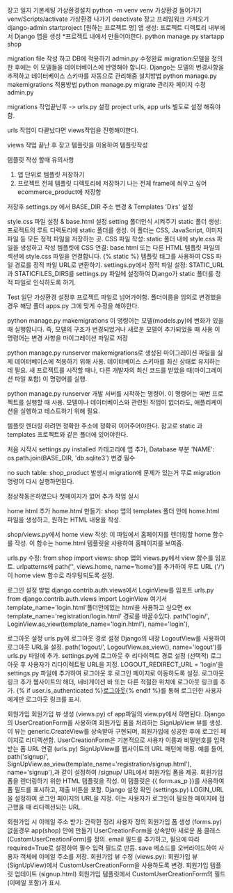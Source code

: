 장고 일지 
기본세팅
가상환경설치
python -m venv venv
가상환경 들어가기
venv/Scripts/activate
가상환경 나가기
deactivate
장고 프레임워크 가져오기
django-admin startproject [원하는 프로젝트 명]
앱 생성: 프로젝트 디렉토리 내부에서 Django 앱을 생성 *프로젝트 내에서 만들어야한다.
python manage.py startapp shop

migration file 작성 하고 DB에 적용하기 admin.py 수정완료
migration:모델을 정의한 후에는 이 모델들을 데이터베이스에 반영해야 합니다. Django는 모델의 변경사항을 추적하고 데이터베이스 스키마를 자동으로 관리해줌
설치방법
python manage.py makemigrations
적용방법
python manage.py migrate
관리자 페이지 수정 admin.py

migrations 작업끝난후 -> urls.py 설정
project urls, app urls 별도로 설정 해줘야함.

urls 작업이 다끝났다면 views작업을 진행해야한다.

views 작업 끝난 후 장고 템플릿을 이용하여 템플릿작성 

템플릿 작성 할때 유의사항
1. 앱 단위로 템플릿 저장하기 
2. 프로젝트 전체 템플릿 디렉토리에 저장하기
나는 전체 frame에 씌우고 싶어 ecommerce_product에 저장함

저장후 settings.py 에서 BASE_DIR 주소 변경 & Templates 'Dirs' 설정

style.css 파일 설정 & base.html 설정 setting 폴더인식 시켜주기
static 폴더 생성: 프로젝트의 루트 디렉토리에 static 폴더를 생성. 이 폴더는 CSS, JavaScript, 이미지 파일 등 모든 정적 파일을 저장하는 곳.
CSS 파일 작성: static 폴더 내에 style.css 파일을 생성하고 작성
템플릿에 CSS 연결: base.html 또는 다른 HTML 템플릿 파일의 <head> 섹션에 style.css 파일을 연결합니다. {% static %} 템플릿 태그를 사용하여 CSS 파일 경로를 정적 파일 URL로 변환하기.
settings.py에서 정적 파일 설정: STATIC_URL과 STATICFILES_DIRS를 settings.py 파일에 설정하여 Django가 static 폴더를 정적 파일로 인식하도록 하기.

Test
일단 가상환경 설정후 프로젝트 파일로 넘어가야함.
폴더이름을 임의로 변경했을경우 해당 폴더 apps.py 그에 맞게 수정을 해야한다.

python manage.py makemigrations 
이 명령어는 모델(models.py)에 변화가 있을 때 실행합니다. 즉, 모델의 구조가 변경되었거나 새로운 모델이 추가되었을 때 사용
이 명령어는 변경 사항을 마이그레이션 파일로 저장

python manage.py runserver
makemigrations로 생성된 마이그레이션 파일을 실제 데이터베이스에 적용하기 위해 사용.
데이터베이스 스키마를 최신 상태로 유지하는 데 필요.
새 프로젝트를 시작할 때나, 다른 개발자의 최신 코드를 받았을 때(마이그레이션 파일 포함) 이 명령어를 실행.

python manage.py runserver
개발 서버를 시작하는 명령어.
이 명령어는 매번 프로젝트를 실행할 때 사용.
모델이나 데이터베이스와 관련된 작업이 없더라도, 애플리케이션을 실행하고 테스트하기 위해 필요.

템플릿 렌더링 하려면 정확한 주소에 정확히 이어주어야한다.
참고로 static 과 templates 프로젝트와 같은 폴더에 있어야한다.

처음 시작시 settings.py
installed 카테고리에 앱 추가,
Database 부분 'NAME': os.path.join(BASE_DIR, 'db.sqlite3') 변경 필수

no such table: shop_product 발생시 
migration에 문제가 있는거 무로  migration 명령어 다시 실행하면된다.

정상작동은하였으나 첫페이지가 없어 추가 작업 실시

home html 추가
home.html 만들기: shop 앱의 templates 폴더 안에 home.html 파일을 생성하고, 원하는 HTML 내용을 작성.

shop/views.py에서 home view 작성: 이 파일에서 홈페이지를 렌더링할 home 함수를 작성. 이 함수는 home.html 템플릿을 사용하여 홈페이지를 보여줌.

urls.py 수정:
from shop import views: shop 앱의 views.py에서 view 함수를 임포트.
urlpatterns에 path('', views.home, name='home')를 추가하여 루트 URL ('/')이 home view 함수로 라우팅되도록 설정.

로그인 설정 방법 
django.contrib.auth.views에서 LoginView를 임포트 
urls.py  
from django.contrib.auth.views import LoginView
여기서template_name='login.html'폴더안에있는 html을 사용하고 싶으면 ex template_name='registration/login.html' 경로를 바꿀수있다.
path('login/', LoginView.as_view(template_name='login.html'), name='login'),

로그아웃 설정
urls.py에 로그아웃 경로 설정
Django의 내장 LogoutView를 사용하여 로그아웃 URL을 설정.
path('logout/', LogoutView.as_view(), name='logout')를 urls.py 파일에 추가.
settings.py에 로그아웃 후 리다이렉트 경로 설정 (선택적)
로그아웃 후 사용자가 리다이렉트될 URL을 지정.
LOGOUT_REDIRECT_URL = 'login'을 settings.py 파일에 추가하여 로그아웃 후 로그인 페이지로 이동하도록 설정.
로그아웃 링크 추가
웹사이트의 헤더, 네비게이션 바 또는 다른 적절한 위치에 로그아웃 링크를 추가.
{% if user.is_authenticated %}<a href="{% url 'logout' %}">로그아웃</a>{% endif %}를 통해 로그인한 사용자에게만 로그아웃 링크를 표시.

회원가입
회원가입 뷰 생성 (views.py) cf app파일의 view.py에서 하면된다.
Django의 UserCreationForm을 사용하여 회원가입 폼을 처리하는 SignUpView 뷰를 생성.
이 뷰는 generic.CreateView를 상속받아 구현되며, 회원가입에 성공한 후에 로그인 페이지로 리디렉션함.
UserCreationForm은 기본적으로 사용자 이름과 비밀번호를 입력 받는 폼
URL 연결 (urls.py)
SignUpView를 웹사이트의 URL 패턴에 매핑.
예를 들어, path('signup/', SignUpView.as_view(template_name='registration/signup.html'), name='signup'),과 같이 설정하여 /signup/ URL에서 회원가입 폼을 제공.
회원가입 폼을 렌더링하기 위한 HTML 템플릿을 작성.
이 템플릿은 {{ form.as_p }}를 사용하여 폼 필드를 표시하고, 제출 버튼을 포함.
Django 설정 확인 (settings.py)
LOGIN_URL을 설정하여 로그인 페이지의 URL을 지정. 이는 사용자가 로그인이 필요한 페이지에 접근했을 때 리디렉션되는 URL.

회원가입 시 이메일 주소 받기: 간략한 정리
사용자 정의 회원가입 폼 생성 (forms.py) 없을경우 app(shop) 안에 만들기
UserCreationForm을 상속받아 새로운 폼 클래스(CustomUserCreationForm)를 정의.
email 필드를 추가하고, 필요에 따라 required=True로 설정하여 필수 입력 필드로 만듬.
save 메소드를 오버라이드하여 사용자 객체에 이메일 주소를 저장.
회원가입 뷰 수정 (views.py):
회원가입 뷰(SignUpView)에서 CustomUserCreationForm을 사용하도록 변경.
회원가입 템플릿 업데이트 (signup.html)
회원가입 템플릿에서 CustomUserCreationForm의 필드(이메일 포함)가 표시.
